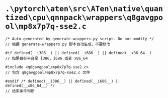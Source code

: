 # `.\pytorch\aten\src\ATen\native\quantized\cpu\qnnpack\wrappers\q8gavgpool\mp8x7p7q-sse2.c`

```
/* Auto-generated by generate-wrappers.py script. Do not modify */
// 根据 generate-wrappers.py 脚本自动生成，不要修改

#if defined(__i386__) || defined(__i686__) || defined(__x86_64__)
// 如果目标平台是 i386、i686 或者 x86_64

#include <q8gavgpool/mp8x7p7q-sse2.c>
// 包含 q8gavgpool/mp8x7p7q-sse2.c 文件

#endif /* defined(__i386__) || defined(__i686__) || defined(__x86_64__) */
// 结束条件判断
```